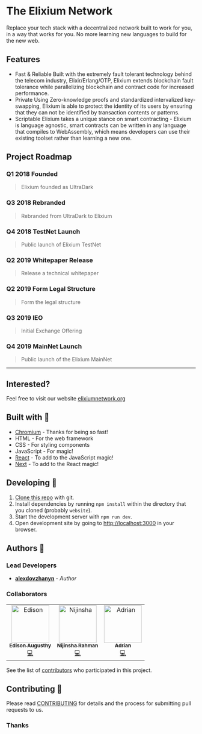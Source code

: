 # The Elixium Network

Replace your tech stack with a decentralized network built to work for you, in a way that works for you.
No more learning new languages to build for the new web.

## Features

- Fast & Reliable
    Built with the extremely fault tolerant technology behind the telecom industry, Elixir/Erlang/OTP,
    Elixium extends blockchain fault tolerance while parallelizing blockchain and contract code for increased performance.
- Private
    Using Zero-knowledge proofs and standardized intervalized key-swapping,
    Elixium is able to protect the identity of its users by ensuring that they can not be identified by transaction contents or patterns.
- Scriptable
    Elixium takes a unique stance on smart contracting - Elixium is language agnostic,
    smart contracts can be written in any language that compiles to WebAssembly, which means developers can use their existing toolset rather than learning a new one.

## Project Roadmap

### Q1 2018 Founded
> Elixium founded as UltraDark

### Q3 2018 Rebranded
> Rebranded from UltraDark to Elixium

### Q4 2018 TestNet Launch
> Public launch of Elixium TestNet

### Q2 2019 Whitepaper Release
> Release a technical whitepaper

### Q2 2019 Form Legal Structure
> Form the legal structure

### Q3 2019 IEO
> Initial Exchange Offering

### Q4 2019 MainNet Launch
> Public launch of the Elixium MainNet

----

## Interested?
Feel free to visit our website [elixiumnetwork.org](https://www.elixiumnetwork.org/)

## Built with 🔧

* [Chromium](https://github.com/chromium/chromium) - Thanks for being so fast!
* HTML - For the web framework
* CSS - For styling components
* JavaScript - For magic!
* [React](https://reactjs.org/) - To add to the JavaScript magic!
* [Next](https://nextjs.org/) - To add to the React magic!

## Developing 👷

1. [Clone this repo](https://help.github.com/en/articles/cloning-a-repository) with git.
1. Install dependencies by running `npm install` within the directory that you cloned (probably `website`).
1. Start the development server with `npm run dev`.
1. Open development site by going to [http://localhost:3000](http://localhost:3000) in your browser.

## Authors 🔮

### Lead Developers

* **[alexdovzhanyn](https://github.com/alexdovzhanyn)** - *Author*

### Collaborators

<table>
  <tr>
    <td align="center"><a href="https://github.com/edisonaugusthy"><img src="https://github.com/edisonaugusthy.png?size=100" width="100px;" alt="Edison"/><br /><sub><b>Edison Augusthy</b></sub></a><br /><a href="https://github.com/ElixiumNetwork/website/commits?author=edisonaugusthy" title="Code">💻</a></td>
    <td align="center"><a href="https://github.com/Nijinsha"><img src="https://github.com/Nijinsha.png?size=100" width="100px;" alt="Nijinsha"/><br /><sub><b>Nijinsha Rahman</b></sub></a><br /><a href="https://github.com/ElixiumNetwork/website/commits?author=Nijinsha" title="Code">💻</a></td>
    <td align="center"><a href="https://github.com/Adwirawien"><img src="https://github.com/Adwirawien.png?size=100" width="100px;" alt="Adrian"/><br /><sub><b>Adrian</b></sub></a><br /><a href="https://github.com/ElixiumNetwork/website/commits?author=AndrewBastin" title="Code">💻</a></td>
    
  </tr>
  
</table>

See the list of [contributors](https://github.com/ElixiumNetwork/website/graphs/contributors) who participated in this project.


## Contributing 🍰

Please read [CONTRIBUTING](CONTRIBUTING.md) for details and the process for submitting pull requests to us.

### Thanks
